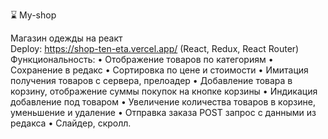 ⌛ My-shop

Магазин одежды на реакт  
Deploy:  https://shop-ten-eta.vercel.app/
(React, Redux, React Router)
Функциональность:
• Отображение товаров по категориям
• Сохранение в редакс
• Сортировка по цене и стоимости
• Имитация получения товаров с сервера, прелоадер
• Добавлениe товара в корзину, отображение суммы покупок на кнопке корзины
• Индикация добавление под товаром
• Увеличение количества товаров в корзине, уменьшение и удаление
• Отправка заказа POST запрос с данными из редакса
• Слайдер, скролл.



